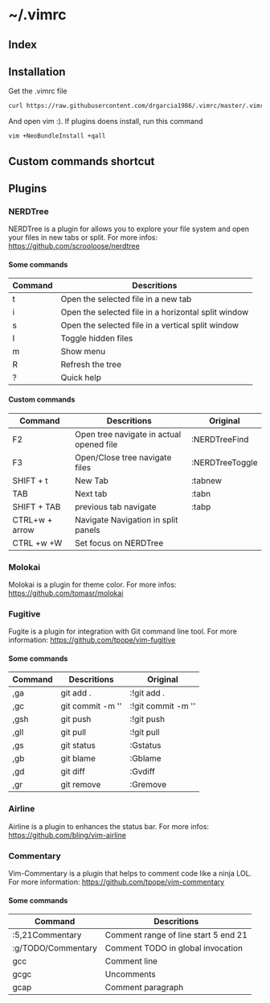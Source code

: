 # ~/.vimrc

## Index
## Installation
Get the .vimrc file
```bash
curl https://raw.githubusercontent.com/drgarcia1986/.vimrc/master/.vimrc > ~/.vimrc
```
And open vim :). If plugins doens install, run this command
```bash
vim +NeoBundleInstall +qall
```

## Custom commands shortcut

## Plugins
### NERDTree
NERDTree is a plugin for allows you to explore your file system and open your files in new tabs or split.
For more infos: https://github.com/scrooloose/nerdtree

#### Some commands
| Command | Descritions |
|---------|-------------|
| t | Open the selected file in a new tab |
| i | Open the selected file in a horizontal split window |
| s | Open the selected file in a vertical split window |
| I | Toggle hidden files |
| m | Show menu |
| R | Refresh the tree |
| ? | Quick help |

#### Custom commands
| Command | Descritions | Original |
|---------|-------------|----------|
| F2 | Open tree navigate in actual opened file | :NERDTreeFind |
| F3 | Open/Close tree navigate files | :NERDTreeToggle |
| SHIFT + t | New Tab | :tabnew |
| TAB | Next tab | :tabn |
| SHIFT + TAB | previous tab navigate | :tabp |
| CTRL+w + arrow | Navigate Navigation in split panels |
| CTRL +w +W | Set focus on NERDTree |

### Molokai 
Molokai is a plugin for theme color. 
For more infos: https://github.com/tomasr/molokai

### Fugitive
Fugite is a plugin for integration with Git command line tool.
For more information: https://github.com/tpope/vim-fugitive

#### Some commands 
| Command | Descritions | Original |
|---------|-------------|----------|
| ,ga | git add .  | :!git add . | 
| ,gc | git commit -m '' | :!git commit -m '' |
| ,gsh | git push | :!git push |
| ,gll | git pull | :!git pull |
| ,gs | git status | :Gstatus |
| ,gb | git blame | :Gblame |
| ,gd | git diff | :Gvdiff |
| ,gr | git remove | :Gremove |

### Airline
Airline is a plugin to enhances the status bar.
For more infos: https://github.com/bling/vim-airline

### Commentary
Vim-Commentary is a plugin that helps to comment code like a ninja LOL.
For more information: https://github.com/tpope/vim-commentary

#### Some commands
| Command | Descritions |
|---------|-------------|
| :5,21Commentary | Comment range of line start 5 end 21 |
| :g/TODO/Commentary | Comment TODO in global invocation |
| gcc | Comment line |
| gcgc | Uncomments |
| gcap | Comment paragraph | 
